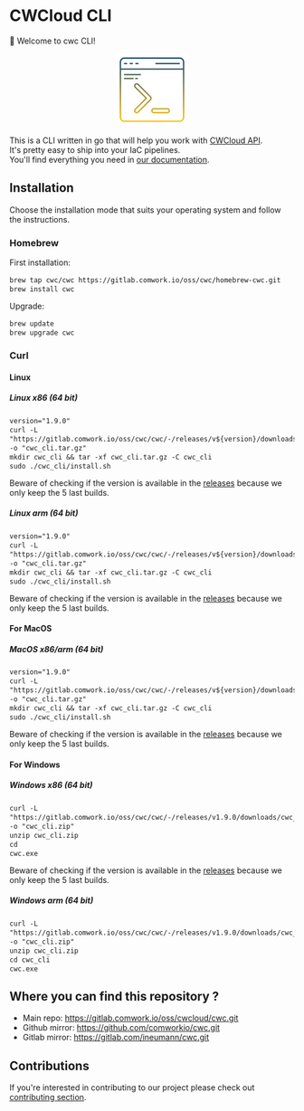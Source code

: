 # CWCloud CLI

👋 Welcome to cwc CLI!

<p align="center">
    <img src="./img/command-line.png"/> <br/>
</p>

This is a CLI written in go that will help you work with [CWCloud API](./README.md).  
It's pretty easy to ship into your IaC pipelines.  
You'll find everything you need in [our documentation](https://doc.cloud.comwork.io/docs/tutorials/api/cli).  

## Installation

Choose the installation mode that suits your operating system and follow the instructions.

### Homebrew

First installation:

```shell
brew tap cwc/cwc https://gitlab.comwork.io/oss/cwc/homebrew-cwc.git 
brew install cwc
```

Upgrade:

```shell
brew update
brew upgrade cwc
```

### Curl

#### Linux

##### Linux x86 (64 bit)

```shell
version="1.9.0"
curl -L "https://gitlab.comwork.io/oss/cwc/cwc/-/releases/v${version}/downloads/cwc_${version}_linux_amd64.tar.gz" -o "cwc_cli.tar.gz"
mkdir cwc_cli && tar -xf cwc_cli.tar.gz -C cwc_cli 
sudo ./cwc_cli/install.sh
```

Beware of checking if the version is available in the [releases](https://gitlab.comwork.io/oss/cwc/cwc/-/releases) because we only keep the 5 last builds.

##### Linux arm (64 bit)

```shell
version="1.9.0"
curl -L "https://gitlab.comwork.io/oss/cwc/cwc/-/releases/v${version}/downloads/cwc_${version}_linux_arm64.tar.gz" -o "cwc_cli.tar.gz" 
mkdir cwc_cli && tar -xf cwc_cli.tar.gz -C cwc_cli 
sudo ./cwc_cli/install.sh
```

Beware of checking if the version is available in the [releases](https://gitlab.comwork.io/oss/cwc/cwc/-/releases) because we only keep the 5 last builds.

#### For MacOS

##### MacOS x86/arm (64 bit)

```shell
version="1.9.0"
curl -L "https://gitlab.comwork.io/oss/cwc/cwc/-/releases/v${version}/downloads/cwc_${version}_darwin_all.tar.gz" -o "cwc_cli.tar.gz"
mkdir cwc_cli && tar -xf cwc_cli.tar.gz -C cwc_cli     
sudo ./cwc_cli/install.sh
```

Beware of checking if the version is available in the [releases](https://gitlab.comwork.io/oss/cwc/cwc/-/releases) because we only keep the 5 last builds.

#### For Windows

##### Windows x86 (64 bit)

```shell
curl -L "https://gitlab.comwork.io/oss/cwc/cwc/-/releases/v1.9.0/downloads/cwc_1.9.0_windows_amd64.zip" -o "cwc_cli.zip"
unzip cwc_cli.zip 
cd 
cwc.exe
```

Beware of checking if the version is available in the [releases](https://gitlab.comwork.io/oss/cwc/cwc/-/releases) because we only keep the 5 last builds.

##### Windows arm (64 bit)

```shell
curl -L "https://gitlab.comwork.io/oss/cwc/cwc/-/releases/v1.9.0/downloads/cwc_1.9.0_windows_arm64.zip" -o "cwc_cli.zip"
unzip cwc_cli.zip 
cd cwc_cli
cwc.exe
```

## Where you can find this repository ?

* Main repo: https://gitlab.comwork.io/oss/cwcloud/cwc.git
* Github mirror: https://github.com/comworkio/cwc.git
* Gitlab mirror: https://gitlab.com/ineumann/cwc.git

## Contributions

If you're interested in contributing to our project please check out [contributing section](./CONTRIBUTING.md).
